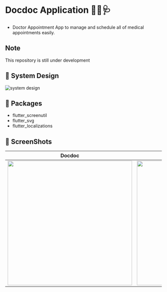 # Docdoc Application 👩‍⚕️🩺
- Doctor Appointment App to manage and schedule all of medical appointments easily.
  
## Note
This repository is still under development

## 🎨 System Design

![system design](https://github.com/salsabilelshiekh2022/Docdoc_app/assets/120952415/9318db8b-d054-4eae-91fe-f1fe85fa1ce8)

## 🔌 Packages
- flutter_screenutil
- flutter_svg
- flutter_localizations

## 📸 ScreenShots
| Docdoc                                      | Application                                |
| -----------------------------------------   | -------------------------------------------|
| <img src="https://github.com/salsabilelshiekh2022/Docdoc_app/assets/120952415/f8b11a28-2184-4a93-833b-ca0e95b5855c"   width ="400"/> | <img src = "https://github.com/salsabilelshiekh2022/Docdoc_app/assets/120952415/6d1af0d5-8a7e-4b51-a67a-c661f809000f" width="400"/>  |
